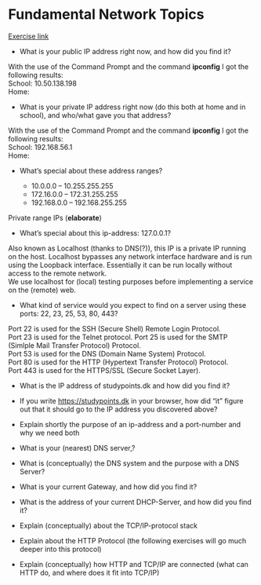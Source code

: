 # Fundamental Network Topics
[Exercise link](https://docs.google.com/document/d/1RbYJ9hyiqSSASZfuWQtsKwFv7ngQP1-4dceRrKy1LzA/edit)

-   What is your public IP address right now, and how did you find it?  

With the use of the Command Prompt and the command **ipconfig** I got the following results:  
School: 10.50.138.198  
Home:  
    
-   What is your private IP address right now (do this both at home and in school), and who/what gave you that address?  

With the use of the Command Prompt and the command **ipconfig** I got the following results:  
School: 192.168.56.1  
Home: 
-   What’s special about these address ranges?
    
      -   10.0.0.0 – 10.255.255.255
      -   172.16.0.0 – 172.31.255.255
      -   192.168.0.0 – 192.168.255.255
      
Private range IPs (**elaborate**)
    
-   What’s special about this ip-address: 127.0.0.1?

Also known as Localhost (thanks to DNS(?)), this IP is a private IP running on the host. Localhost bypasses any network interface hardware and is run using the Loopback interface. Essentially it can be run locally without access to the remote network.  
We use localhost for (local) testing purposes before implementing a service on the (remote) web.
    
-   What kind of service would you expect to find on a server using these ports: 22, 23, 25, 53, 80, 443?  

Port 22 is used for the SSH (Secure Shell) Remote Login Protocol.  
Port 23 is used for the Telnet protocol. 
Port 25 is used for the SMTP (Simlple Mail Transfer Protocol) Protocol.  
Port 53 is used for the DNS (Domain Name System) Protocol.  
Port 80 is used for the HTTP (Hypertext Transfer Protocol) Protocol.  
Port 443 is used for the HTTPS/SSL (Secure Socket Layer).  
    
-   What is the IP address of studypoints.dk and how did you find it?
    
-   If you write https://studypoints.dk in your browser, how did “it” figure out that it should go to the IP address you discovered above?
    
-   Explain shortly the purpose of an ip-address and a port-number and why we need both
    
-   What is your (nearest) DNS server,?
    
-   What is (conceptually) the DNS system and the purpose with a DNS Server?
    
-   What is your current Gateway, and how did you find it?
    
-   What is the address of your current DHCP-Server, and how did you find it?
    
-   Explain (conceptually) about the TCP/IP-protocol stack
    
-   Explain about the HTTP Protocol (the following exercises will go much deeper into this protocol)
    
-   Explain (conceptually) how HTTP and TCP/IP are connected (what can HTTP do, and where does it fit into TCP/IP)
